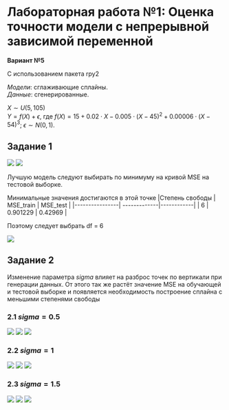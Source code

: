 # Лабораторная работа №1: Оценка точности модели с непрерывной зависимой переменной
**Вариант №5**

С использованием пакета rpy2

*Модели*: сглаживающие сплайны.   
*Данные*: сгенерированные.   

$X \sim U(5, 105)$   
$Y = f(X) + \epsilon$, где $f(X) = 15 + 0.02 \cdot X - 0.005 \cdot (X - 45)^2 + 0.00006 \cdot (X - 54)^3$; $\epsilon \sim N(0, 1)$.


## Задание 1
![](https://github.com/realPointer/MiTMO/blob/main/lab1/images/source.png)
![](https://github.com/realPointer/MiTMO/blob/main/lab1/images/change.png)

Лучшую модель следуют выбирать по минимуму на кривой MSE на тестовой выборке. 

Минимальные значения достигаются в этой точке
|Степень свободы | MSE_train    | MSE_test   | 
|----------------| -------------|------------|
| 6              | 0.901229     | 0.42969    |

Поэтому следует выбрать df = 6

![](https://github.com/realPointer/MiTMO/blob/main/lab1/images/spline.png)


## Задание 2
Изменение параметра $sigma$ влияет на разброс точек по вертикали при генерации данных. От этого так же растёт значение MSE на обучающей и тестовой выборке и появляется необходимость построение сплайна с меньшими степенями свободы  
### 2.1 $sigma = 0.5$
![](https://github.com/realPointer/MiTMO/blob/main/lab1/images/source_2_1.png)
![](https://github.com/realPointer/MiTMO/blob/main/lab1/images/change_2_1.png)
![](https://github.com/realPointer/MiTMO/blob/main/lab1/images/spline_2_1.png)
### 2.2 $sigma = 1$
![](https://github.com/realPointer/MiTMO/blob/main/lab1/images/source_2_2.png)
![](https://github.com/realPointer/MiTMO/blob/main/lab1/images/change_2_2.png)
![](https://github.com/realPointer/MiTMO/blob/main/lab1/images/spline_2_2.png)
### 2.3 $sigma = 1.5$
![](https://github.com/realPointer/MiTMO/blob/main/lab1/images/source_2_3.png)
![](https://github.com/realPointer/MiTMO/blob/main/lab1/images/change_2_3.png)
![](https://github.com/realPointer/MiTMO/blob/main/lab1/images/spline_2_3.png)
